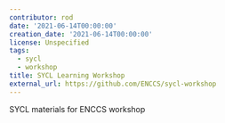 ```yaml
---
contributor: rod
date: '2021-06-14T00:00:00'
creation_date: '2021-06-14T00:00:00'
license: Unspecified
tags:
  - sycl
  - workshop
title: SYCL Learning Workshop
external_url: https://github.com/ENCCS/sycl-workshop
---
```


SYCL materials for ENCCS workshop
